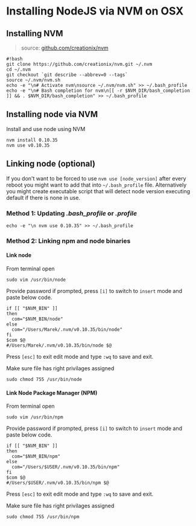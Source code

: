 # Installing NodeJS via NVM on OSX

## Installing NVM

> source: [github.com/creationix/nvm](https://github.com/creationix/nvm)

```
#!bash
git clone https://github.com/creationix/nvm.git ~/.nvm
cd ~/.nvm
git checkout `git describe --abbrev=0 --tags`
source ~/.nvm/nvm.sh
echo -e "\n# Activate nvm\nsource ~/.nvm/nvm.sh" >> ~/.bash_profile
echo -e "\n# Bash completion for nvm\n[[ -r $NVM_DIR/bash_completion ]] && . $NVM_DIR/bash_completion" >> ~/.bash_profile
```

## Installing node via NVM

Install and use node using NVM 

```
nvm install 0.10.35
nvm use v0.10.35
```

## Linking node (optional)

If you don't want to be forced to use `nvm use [node_version]` after every reboot you might want to add that into `~/.bash_profile` file. Alternatively you might create executable script that will detect node version executing default if there is none in use.

### Method 1: Updating _.bash\_profile_ or _.profile_

```
echo -e "\n nvm use 0.10.35" >> ~/.bash_profile
```

### Method 2: Linking npm and node binaries

#### Link node

From terminal open 
```
sudo vim /usr/bin/node
```

Provide password if prompted, press `[i]` to switch to `insert` mode and paste below code.

```
if [[ "$NVM_BIN" ]]
then
  com="$NVM_BIN/node"
else
  com="/Users/Marek/.nvm/v0.10.35/bin/node"
fi
$com $@
#/Users/Marek/.nvm/v0.10.35/bin/node $@
```

Press `[esc]` to exit edit mode and type `:wq` to save and exit.

Make sure file has right privilages assigned
```
sudo chmod 755 /usr/bin/node
```

#### Link Node Package Manager (NPM)

From terminal open 
```
sudo vim /usr/bin/npm
```

Provide password if prompted, press `[i]` to switch to `insert` mode and paste below code.

```
if [[ "$NVM_BIN" ]]
then
  com="$NVM_BIN/npm"
else
  com="/Users/$USER/.nvm/v0.10.35/bin/npm"
fi
$com $@
#/Users/$USER/.nvm/v0.10.35/bin/npm $@
```

Press `[esc]` to exit edit mode and type `:wq` to save and exit.

Make sure file has right privilages assigned
```
sudo chmod 755 /usr/bin/npm
```